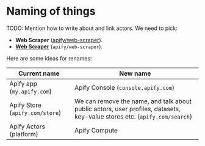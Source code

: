 # Naming of things

TODO: Mention how to write about and link actors. We need to pick:
- **Web Scraper** ([apify/web-scraper](https://apify.com/apify/web-scraper)).
- [**Web Scraper**](https://apify.com/apify/web-scraper) (`apify/web-scraper`).

Here are some ideas for renames:

| Current name | New name |
|---|---|
| Apify app (`my.apify.com`) | Apify Console  (`console.apify.com`) |
| Apify Store (`apify.com/store`) | We can remove the name, and talk about public actors, user profiles, datasets, key-value stores etc. (`apify.com/search`) |
| Apify Actors (platform) | Apify Compute |
  
